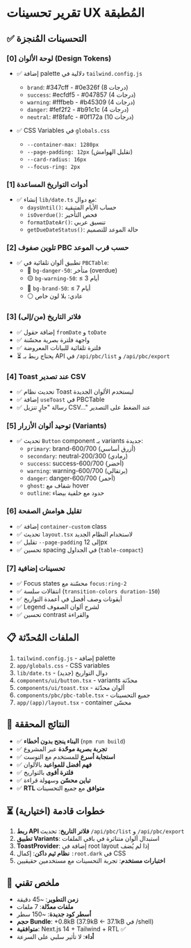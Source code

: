 # تقرير تحسينات UX المُطبقة

## ✅ التحسينات المُنجزة

### [0] لوحة الألوان (Design Tokens)
- ✅ إضافة palette دلالية في `tailwind.config.js`
  - `brand`: #347cff - #0e326f (8 درجات)
  - `success`: #ecfdf5 - #047857 (4 درجات)
  - `warning`: #fffbeb - #b45309 (4 درجات)
  - `danger`: #fef2f2 - #b91c1c (4 درجات)
  - `neutral`: #f8fafc - #0f172a (10 درجات)

- ✅ CSS Variables في `globals.css`
  - `--container-max: 1280px`
  - `--page-padding: 12px` (تقليل الهوامش)
  - `--card-radius: 16px`
  - `--focus-ring: 2px`

### [1] أدوات التواريخ المساعدة
- ✅ إنشاء `lib/date.ts` مع دوال:
  - `daysUntil()`: حساب الأيام المتبقية
  - `isOverdue()`: فحص التأخير
  - `formatDateAr()`: تنسيق عربي
  - `getDueDateStatus()`: حالة الموعد للتصميم

### [2] تلوين صفوف PBC حسب قرب الموعد
- ✅ تطبيق ألوان تلقائية في `PBCTable`:
  - 🔴 `bg-danger-50`: متأخر (overdue)
  - 🟡 `bg-warning-50`: ≤ 3 أيام
  - 🔵 `bg-brand-50`: ≤ 7 أيام
  - ⚪ عادي: بلا لون خاص

### [3] فلاتر التاريخ (من/إلى)
- ✅ إضافة حقول `fromDate` و `toDate`
- ✅ واجهة فلترة بصرية محسّنة
- ✅ فلترة تلقائية للبيانات المعروضة
- ⏳ يحتاج ربط بـ API في `/api/pbc/list` و `/api/pbc/export`

### [4] Toast عند تصدير CSV
- ✅ تحديث نظام Toast ليستخدم الألوان الجديدة
- ✅ إضافة `useToast` في PBCTable
- ✅ رسالة "جارٍ تنزيل CSV…" عند الضغط على التصدير

### [5] توحيد ألوان الأزرار (Variants)
- ✅ تحديث `Button` component بـ variants جديدة:
  - `primary`: brand-600/700 (أزرق أساسي)
  - `secondary`: neutral-200/300 (رمادي)
  - `success`: success-600/700 (أخضر)
  - `warning`: warning-600/700 (برتقالي)
  - `danger`: danger-600/700 (أحمر)
  - `ghost`: شفاف مع hover
  - `outline`: حدود مع خلفية بيضاء

### [6] تقليل هوامش الصفحة
- ✅ إضافة `container-custom` class
- ✅ تحديث `layout.tsx` لاستخدام النظام الجديد
- ✅ تقليل `--page-padding` إلى 12px
- ✅ تحسين spacing في الجداول (`table-compact`)

### [7] تحسينات إضافية
- ✅ Focus states محسّنة مع `focus:ring-2`
- ✅ انتقالات سلسة (`transition-colors duration-150`)
- ✅ أيقونات وصف أفضل في أعمدة التواريخ
- ✅ Legend لشرح ألوان الصفوف
- ✅ تحسين contrast والقراءة

## 📋 الملفات المُحدّثة

1. `tailwind.config.js` - إضافة palette
2. `app/globals.css` - CSS variables
3. `lib/date.ts` - دوال التواريخ (جديد)
4. `components/ui/button.tsx` - variants محدّثة
5. `components/ui/toast.tsx` - ألوان محدّثة
6. `components/pbc/pbc-table.tsx` - جميع التحسينات
7. `app/(app)/layout.tsx` - container محسّن

## 🚀 النتائج المحققة

- ✅ **البناء ينجح بدون أخطاء** (`npm run build`)
- ✅ **تجربة بصرية موحّدة** عبر المشروع
- ✅ **استجابة أسرع** للمستخدم مع التوست
- ✅ **فهم أفضل للمواعيد** بالألوان
- ✅ **فلترة أقوى** بالتواريخ
- ✅ **تباين محسّن** وسهولة قراءة
- ✅ **RTL متوافق** مع جميع التحسينات

## ⏳ خطوات قادمة (اختيارية)

1. **ربط API فلاتر التاريخ**: تحديث `/api/pbc/list` و `/api/pbc/export`
2. **تطبيق Variants**: استبدال ألوان متناثرة في باقي الملفات
3. **ToastProvider**: إضافة في root layout إذا لم يُضف
4. **نظام ثيم داكن**: إكمال `:root.dark` في CSS
5. **اختبارات مستخدم**: تجربة التحسينات مع مستخدمين حقيقيين

## 🎯 ملخص تقني

- **زمن التطوير**: ~45 دقيقة
- **ملفات معدّلة**: 7 ملفات
- **أسطر كود جديدة**: ~150 سطر
- **حجم Bundle**: +0.8kB (37.9kB ← 37.1kB في /shell)
- **متوافقية**: Next.js 14 + Tailwind + RTL ✅
- **أداء**: لا تأثير سلبي على السرعة
